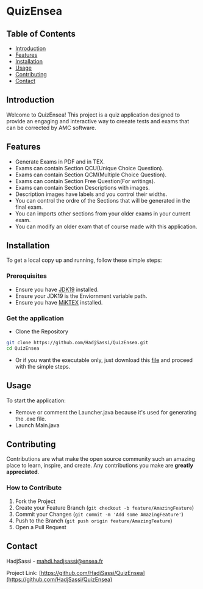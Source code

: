 # QuizEnsea

## Table of Contents
- [Introduction](#introduction)
- [Features](#features)
- [Installation](#installation)
- [Usage](#usage)
- [Contributing](#contributing)
- [Contact](#contact)

## Introduction
Welcome to QuizEnsea! This project is a quiz application designed to provide an engaging and interactive way to creeate tests and exams that can be corrected by AMC software. 

## Features
- Generate Exams in PDF and in TEX.
- Exams can contain Section QCU(Unique Choice Question).
- Exams can contain Section QCM(Multiple Choice Question).
- Exams can contain Section Free Question(For writings).
- Exams can contain Section Descriptions with images.
- Description images have labels and you control their widths.
- You can control the ordre of the Sections that will be generated in the final exam.
- You can imports other sections from your older exams in your current exam.
- You can modify an older exam that of course made with this application.

## Installation
To get a local copy up and running, follow these simple steps:

### Prerequisites
- Ensure you have [JDK19](https://www.oracle.com/java/technologies/javase/jdk19-archive-downloads.html) installed.
- Ensure your JDK19 is the Enviornment variable path.
- Ensure you have [MiKTEX](https://miktex.org/download) installed.

### Get the application
- Clone the Repository
```bash
git clone https://github.com/HadjSassi/QuizEnsea.git
cd QuizEnsea
```
- Or if you want the executable only, just download this [file](https://www.hadjsassi.tunissportsuniversity.tn/portfolio/ENSEA_AMC%20installer.exe) and proceed with the simple steps.

## Usage
To start the application:
- Remove or comment the Launcher.java because it's used for generating the .exe file.
- Launch Main.java

## Contributing
Contributions are what make the open source community such an amazing place to learn, inspire, and create. Any contributions you make are **greatly appreciated**.

### How to Contribute
1. Fork the Project
2. Create your Feature Branch (`git checkout -b feature/AmazingFeature`)
3. Commit your Changes (`git commit -m 'Add some AmazingFeature'`)
4. Push to the Branch (`git push origin feature/AmazingFeature`)
5. Open a Pull Request

## Contact
HadjSassi - [mahdi.hadjsassi@ensea.fr](mailto:mahdi.hadjsassi@ensea.fr)

Project Link: [https://github.com/HadjSassi/QuizEnsea](https://github.com/HadjSassi/QuizEnsea)
